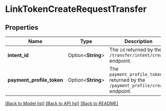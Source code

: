 # LinkTokenCreateRequestTransfer

## Properties

Name | Type | Description | Notes
------------ | ------------- | ------------- | -------------
**intent_id** | Option<**String**> | The `id` returned by the `/transfer/intent/create` endpoint. | [optional]
**payment_profile_token** | Option<**String**> | The `payment_profile_token` returned by the `/payment_profile/create` endpoint. | [optional]

[[Back to Model list]](../README.md#documentation-for-models) [[Back to API list]](../README.md#documentation-for-api-endpoints) [[Back to README]](../README.md)


